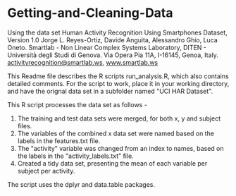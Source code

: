 # Getting-and-Cleaning-Data

Using the data set
Human Activity Recognition Using Smartphones Dataset, Version 1.0
Jorge L. Reyes-Ortiz, Davide Anguita, Alessandro Ghio, Luca Oneto.
Smartlab - Non Linear Complex Systems Laboratory, DITEN - Università degli Studi di Genova. Via Opera Pia 11A, I-16145, Genoa, Italy. activityrecognition@smartlab.ws, www.smartlab.ws

This Readme file describes the R scripts run_analysis.R, which also contains detailed comments. For the script to work, place it in your working directory, and have the orignal data set in a subfolder named "UCI HAR Dataset".

This R script processes the data set as follows - 
1. The training and test data sets were merged, for both x, y and subject files.
2. The variables of the combined x data set were named based on the labels in the features.txt file.
3. The "activity" variable was changed from an index to names, based on the labels in the "activity_labels.txt" file.
4. Created a tidy data set, presenting the mean of each variable per subject per activity.

The script uses the dplyr and data.table packages.
